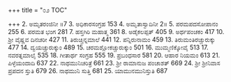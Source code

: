 +++
title = "೦೨ TOC"

+++
2. ಅಮೃತರಂಜಿನೀ ॥7 
3. ಅಧಿಕಾರಸಂಗ್ರಹ 153 
4. ಅಮೃತಾಸ್ವಾದಿನೀ 2॥ 
5. ಪರಮಪದಸೋಪಾನಂ 255 
6. ಪರಮತ ಭಂಗ 281 
7. ಹಸ್ತಗಿರಿ ಮಹಾತ್ಮ 361 
8. ಅಡೈಕಲಪ್ಪತ್ 405 
9. ಅರ್ಥಪಂಚಕಂ 417 
10. ಶ್ರೀ ವೈಷ್ಣವ ದಿನಚರೀ 427 
11. ತಿರುಚ್ಚಿನ್ನಮಾಲೆ 441 
12. ಪನ್ನಿರುನಾಮಂ 459 
13. ತಿರುಮಂತಿರಚ್ಚುರುಕ್ಕು 477 
14. ದ್ವಯಚ್ಚುರುಕ್ಕುಂ 489 
15. ಚರಮಶ್ಲೋಕಚ್ಚುರುಕ್ಕುಂ 501 
16. ಮುಮ್ಮಣಿಕ್ಕೋವೈ 513 
17. ನವರತ್ನಮಾಲೈ 535 
18. ಗೀತಾರ್ಥ ಸಂಗ್ರಹ 555 
19. ಪ್ರಬಂಧಸಾರ 581 
20. ಆಹಾರ ನಿಯಮಂ 613 
21. ಪಿಳ್ಳೆಯಂದಾದಿ 637 
22. ನಾಥಮುನಿಚರಿತ್ರೆ 661 
23. ಶ್ರೀ ರಾಮಾನುಜ ಪಂಚಾಶತ್ 669 
24. ಶ್ರೀ ಶ್ರೀನಿವಾಸ ಪ್ರಪದನ ಸ್ತುತಿ 679 
26. ನಾಥಮುನಿ ಸುತ್ತಿ 681 
25. ಯಾಮುನಮುನಿಸ್ತುತಿ 687 

